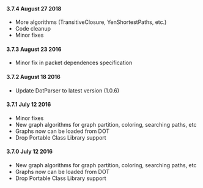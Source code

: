 #### 3.7.4 August 27 2018
* More algorithms (TransitiveClosure, YenShortestPaths, etc.)
* Code cleanup 
* Minor fixes

#### 3.7.3 August 23 2016
* Minor fix in packet dependences specification

#### 3.7.2 August 18 2016
* Update DotParser to latest version (1.0.6)

#### 3.7.1 July 12 2016
* Minor fixes
* New graph algorithms for graph partition, coloring, searching paths, etc
* Graphs now can be loaded from DOT
* Drop Portable Class Library support

#### 3.7.0 July 12 2016
* New graph algorithms for graph partition, coloring, searching paths, etc
* Graphs now can be loaded from DOT
* Drop Portable Class Library support